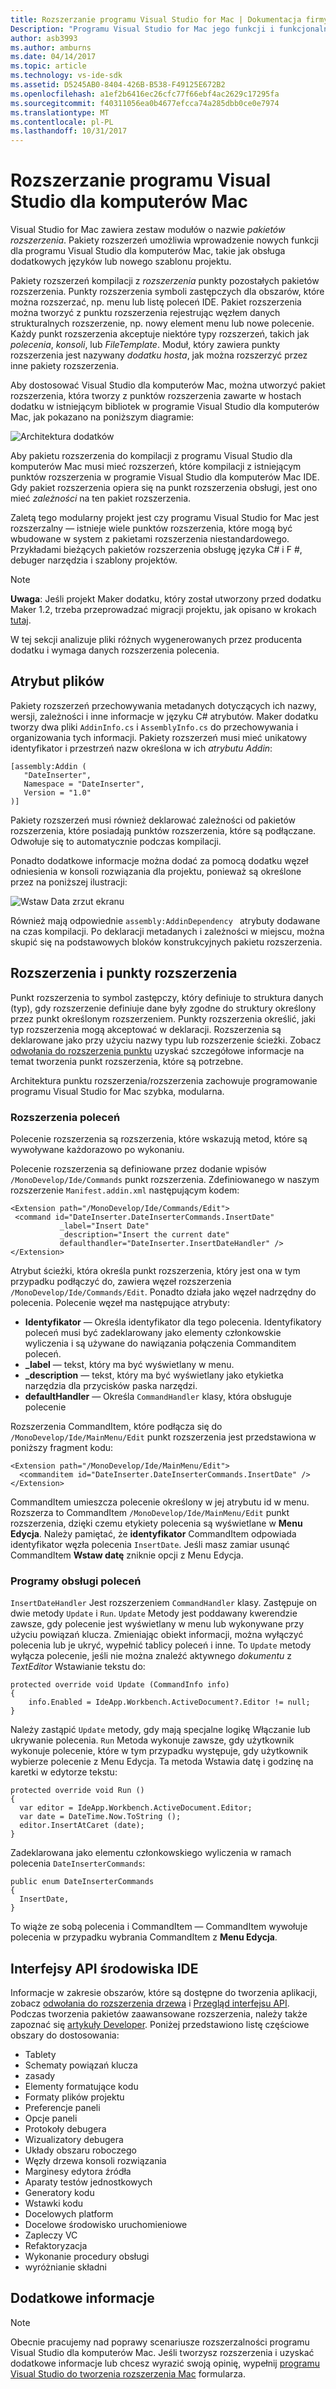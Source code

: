 ```yaml
---
title: Rozszerzanie programu Visual Studio for Mac | Dokumentacja firmy Microsoft
Description: "Programu Visual Studio for Mac jego funkcji i funkcjonalności można rozszerzyć z modułami wywołać rozszerzenie pakietów. Pierwsza część tego przewodnika tworzy prosty Visual Studio pakiet rozszerzenia dla komputerów Mac do wstawienia datę i godzinę do dokumentu. Drugiej części w tym przewodniku przedstawiono podstawowe informacje na temat systemu pakietu rozszerzenia i niektórych podstawowych interfejsów API, które stanowią podstawę programu Visual Studio dla komputerów Mac."
author: asb3993
ms.author: amburns
ms.date: 04/14/2017
ms.topic: article
ms.technology: vs-ide-sdk
ms.assetid: D5245AB0-8404-426B-B538-F49125E672B2
ms.openlocfilehash: a1ef2b6416ec26cfc77f66ebf4ac2629c17295fa
ms.sourcegitcommit: f40311056ea0b4677efcca74a285dbb0ce0e7974
ms.translationtype: MT
ms.contentlocale: pl-PL
ms.lasthandoff: 10/31/2017
---
```

# <a name="extending-visual-studio-for-mac"></a>Rozszerzanie programu Visual Studio dla komputerów Mac

Visual Studio for Mac zawiera zestaw modułów o nazwie *pakietów rozszerzenia*. Pakiety rozszerzeń umożliwia wprowadzenie nowych funkcji dla programu Visual Studio dla komputerów Mac, takie jak obsługa dodatkowych języków lub nowego szablonu projektu.

Pakiety rozszerzeń kompilacji z *rozszerzenia* punkty pozostałych pakietów rozszerzenia. Punkty rozszerzenia symboli zastępczych dla obszarów, które można rozszerzać, np. menu lub listę poleceń IDE. Pakiet rozszerzenia można tworzyć z punktu rozszerzenia rejestrując węzłem danych strukturalnych rozszerzenie, np. nowy element menu lub nowe polecenie. Każdy punkt rozszerzenia akceptuje niektóre typy rozszerzeń, takich jak *polecenia*, *konsoli*, lub *FileTemplate*. Moduł, który zawiera punkty rozszerzenia jest nazywany *dodatku hosta*, jak można rozszerzyć przez inne pakiety rozszerzenia.

Aby dostosować Visual Studio dla komputerów Mac, można utworzyć pakiet rozszerzenia, która tworzy z punktów rozszerzenia zawarte w hostach dodatku w istniejącym bibliotek w programie Visual Studio dla komputerów Mac, jak pokazano na poniższym diagramie:

![Architektura dodatków](media/extending-visual-studio-mac-addin1.png)

Aby pakietu rozszerzenia do kompilacji z programu Visual Studio dla komputerów Mac musi mieć rozszerzeń, które kompilacji z istniejącym punktów rozszerzenia w programie Visual Studio dla komputerów Mac IDE. Gdy pakiet rozszerzenia opiera się na punkt rozszerzenia obsługi, jest ono mieć _zależności_ na ten pakiet rozszerzenia.

Zaletą tego modularny projekt jest czy programu Visual Studio for Mac jest rozszerzalny — istnieje wiele punktów rozszerzenia, które mogą być wbudowane w system z pakietami rozszerzenia niestandardowego. Przykładami bieżących pakietów rozszerzenia obsługę języka C# i F #, debuger narzędzia i szablony projektów.

> [!NOTE]
> **Uwaga**: Jeśli projekt Maker dodatku, który został utworzony przed dodatku Maker 1.2, trzeba przeprowadzać migracji projektu, jak opisano w krokach [tutaj](https://mhut.ch/addinmaker/1.2).

<!---The [Walkthrough](~/extending-visual-studio-mac-walkthrough.md) topic explains how to build an extension package that uses a *Command* to insert the date and time into an open text document.--->

W tej sekcji analizuje pliki różnych wygenerowanych przez producenta dodatku i wymaga danych rozszerzenia polecenia.

## <a name="attribute-files"></a>Atrybut plików

Pakiety rozszerzeń przechowywania metadanych dotyczących ich nazwy, wersji, zależności i inne informacje w języku C# atrybutów. Maker dodatku tworzy dwa pliki `AddinInfo.cs` i `AssemblyInfo.cs` do przechowywania i organizowania tych informacji. Pakiety rozszerzeń musi mieć unikatowy identyfikator i przestrzeń nazw określona w ich *atrybutu Addin*:

```
[assembly:Addin (
   "DateInserter",
   Namespace = "DateInserter",
   Version = "1.0"
)]
```

Pakiety rozszerzeń musi również deklarować zależności od pakietów rozszerzenia, które posiadają punktów rozszerzenia, które są podłączane. Odwołuje się to automatycznie podczas kompilacji.

Ponadto dodatkowe informacje można dodać za pomocą dodatku węzeł odniesienia w konsoli rozwiązania dla projektu, ponieważ są określone przez na poniższej ilustracji:

![Wstaw Data zrzut ekranu](media/extending-visual-studio-mac-addin13.png)

Również mają odpowiednie `assembly:AddinDependency ` atrybuty dodawane na czas kompilacji. Po deklaracji metadanych i zależności w miejscu, można skupić się na podstawowych bloków konstrukcyjnych pakietu rozszerzenia.

## <a name="extensions-and-extension-points"></a>Rozszerzenia i punkty rozszerzenia

Punkt rozszerzenia to symbol zastępczy, który definiuje to struktura danych (typ), gdy rozszerzenie definiuje dane były zgodne do struktury określony przez punkt określonym rozszerzeniem. Punkty rozszerzenia określić, jaki typ rozszerzenia mogą akceptować w deklaracji. Rozszerzenia są deklarowane jako przy użyciu nazwy typu lub rozszerzenie ścieżki. Zobacz [odwołania do rozszerzenia punktu](http://monoaddins.codeplex.com/wikipage?title=Extension%20Points&referringTitle=Description%20of%20Add-ins%20and%20Add-in%20Roots) uzyskać szczegółowe informacje na temat tworzenia punkt rozszerzenia, które są potrzebne.

Architektura punktu rozszerzenia/rozszerzenia zachowuje programowanie programu Visual Studio for Mac szybka, modularna. 

<!--Since there are a large number of extension types, this article focuses on the ones used in the extension package that was built in the [Walkthrough](~/extending-visual-studio-mac-walkthrough.md).-->

### <a name="command-extensions"></a>Rozszerzenia poleceń

<!--[Walkthrough](~/extending-visual-studio-mac-walkthrough.md) uses a Command Extension - an extension that points to methods that are called every time it is executed. -->

Polecenie rozszerzenia są rozszerzenia, które wskazują metod, które są wywoływane każdorazowo po wykonaniu.

Polecenie rozszerzenia są definiowane przez dodanie wpisów `/MonoDevelop/Ide/Commands` punkt rozszerzenia. Zdefiniowanego w naszym rozszerzenie `Manifest.addin.xml` następującym kodem:

 ```
<Extension path="/MonoDevelop/Ide/Commands/Edit">
  <command id="DateInserter.DateInserterCommands.InsertDate"
            _label="Insert Date"
            _description="Insert the current date"
            defaulthandler="DateInserter.InsertDateHandler" />
</Extension>
```

Atrybut ścieżki, która określa punkt rozszerzenia, który jest ona w tym przypadku podłączyć do, zawiera węzeł rozszerzenia `/MonoDevelop/Ide/Commands/Edit`. Ponadto działa jako węzeł nadrzędny do polecenia. Polecenie węzeł ma następujące atrybuty:

*   **Identyfikator** — Określa identyfikator dla tego polecenia. Identyfikatory poleceń musi być zadeklarowany jako elementy członkowskie wyliczenia i są używane do nawiązania połączenia Commanditem poleceń.
*   **_label** — tekst, który ma być wyświetlany w menu.
*   **_description** — tekst, który ma być wyświetlany jako etykietka narzędzia dla przycisków paska narzędzi.
*   **defaultHandler** — Określa `CommandHandler` klasy, która obsługuje polecenie

<!--To invoke the command from the Edit Menu, the walkthrough creates a CommandItem extension that plugs into the `/MonoDevelop/Ide/MainMenu/Edit` extension point:-->

Rozszerzenia CommandItem, które podłącza się do `/MonoDevelop/Ide/MainMenu/Edit` punkt rozszerzenia jest przedstawiona w poniższy fragment kodu:

```
<Extension path="/MonoDevelop/Ide/MainMenu/Edit">
  <commanditem id="DateInserter.DateInserterCommands.InsertDate" />
</Extension>
```

CommandItem umieszcza polecenie określony w jej atrybutu id w menu. Rozszerza to CommandItem `/MonoDevelop/Ide/MainMenu/Edit` punkt rozszerzenia, dzięki czemu etykiety polecenia są wyświetlane w **Menu Edycja**. Należy pamiętać, że **identyfikator** CommandItem odpowiada identyfikator węzła polecenia `InsertDate`. Jeśli masz zamiar usunąć CommandItem **Wstaw datę** zniknie opcji z Menu Edycja.

### <a name="command-handlers"></a>Programy obsługi poleceń

`InsertDateHandler` Jest rozszerzeniem `CommandHandler` klasy. Zastępuje on dwie metody `Update` i `Run`. `Update` Metody jest poddawany kwerendzie zawsze, gdy polecenie jest wyświetlany w menu lub wykonywane przy użyciu powiązań klucza. Zmieniając obiekt informacji, można wyłączyć polecenia lub je ukryć, wypełnić tablicy poleceń i inne. To `Update` metody wyłącza polecenie, jeśli nie można znaleźć aktywnego *dokumentu* z *TextEditor* Wstawianie tekstu do:

```
protected override void Update (CommandInfo info)
{
    info.Enabled = IdeApp.Workbench.ActiveDocument?.Editor != null;
}
```

Należy zastąpić `Update` metody, gdy mają specjalne logikę Włączanie lub ukrywanie polecenia. `Run` Metoda wykonuje zawsze, gdy użytkownik wykonuje polecenie, które w tym przypadku występuje, gdy użytkownik wybierze polecenie z Menu Edycja. Ta metoda Wstawia datę i godzinę na karetki w edytorze tekstu:

```
protected override void Run ()
{
  var editor = IdeApp.Workbench.ActiveDocument.Editor;
  var date = DateTime.Now.ToString ();
  editor.InsertAtCaret (date);
}
```

Zadeklarowana jako elementu członkowskiego wyliczenia w ramach polecenia `DateInserterCommands`:

```
public enum DateInserterCommands
{
  InsertDate,
}
```

To wiąże ze sobą polecenia i CommandItem — CommandItem wywołuje polecenia w przypadku wybrania CommandItem z **Menu Edycja**.

## <a name="ide-apis"></a>Interfejsy API środowiska IDE

<!--The extension package detailed in the [Walkthrough](~/extending-visual-studio-mac-walkthrough.md) deals with the Text Editor in Visual Studio for Mac, but this is only one of many possible areas for customization. -->

Informacje w zakresie obszarów, które są dostępne do tworzenia aplikacji, zobacz [odwołania do rozszerzenia drzewa](http://monodevelop.com/Developers/Articles/Extension_Tree_Reference) i [Przegląd interfejsu API](http://monodevelop.com/Developers/Articles/API_Overview). Podczas tworzenia pakietów zaawansowane rozszerzenia, należy także zapoznać się [artykuły Developer](http://monodevelop.com/Developers/Articles). Poniżej przedstawiono listę częściowe obszary do dostosowania:

*   Tablety
*   Schematy powiązań klucza
*   zasady
*   Elementy formatujące kodu
*   Formaty plików projektu
*   Preferencje paneli
*   Opcje paneli
*   Protokoły debugera
*   Wizualizatory debugera
*   Układy obszaru roboczego
*   Węzły drzewa konsoli rozwiązania
*   Marginesy edytora źródła
*   Aparaty testów jednostkowych
*   Generatory kodu
*   Wstawki kodu
*   Docelowych platform
*   Docelowe środowisko uruchomieniowe
*   Zapleczy VC
*   Refaktoryzacja
*   Wykonanie procedury obsługi
*   wyróżnianie składni

## <a name="additional-information"></a>Dodatkowe informacje

> [!NOTE]
Obecnie pracujemy nad poprawy scenariusze rozszerzalności programu Visual Studio dla komputerów Mac. Jeśli tworzysz rozszerzenia i uzyskać dodatkowe informacje lub chcesz wyrazić swoją opinię, wypełnij [programu Visual Studio do tworzenia rozszerzenia Mac](https://aka.ms/vsmac-extensions-survey) formularza.